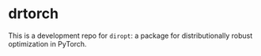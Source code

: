 # drtorch

This is a development repo for `diropt`: a package for distributionally robust optimization in PyTorch.